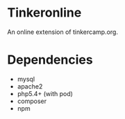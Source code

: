 # Tinkeronline
An online extension of tinkercamp.org.

# Dependencies
- mysql 
- apache2
- php5.4+ (with pod)
- composer 
- npm 

